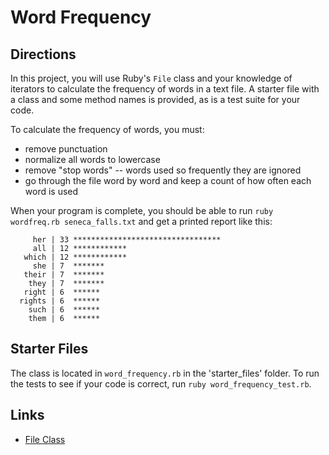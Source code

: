 # Word Frequency

## Directions
In this project, you will use Ruby's `File` class and your knowledge of iterators to calculate the frequency of words in a text file. A starter file with a class and some method names is provided, as is a test suite for your code.

To calculate the frequency of words, you must:

- remove punctuation
- normalize all words to lowercase
- remove "stop words" -- words used so frequently they are ignored
- go through the file word by word and keep a count of how often each word is used


When your program is complete, you should be able to run `ruby wordfreq.rb seneca_falls.txt` and get a printed report like this:

```
     her | 33 *********************************
     all | 12 ************
   which | 12 ************
     she | 7  *******
   their | 7  *******
    they | 7  *******
   right | 6  ******
  rights | 6  ******
    such | 6  ******
    them | 6  ******
```

## Starter Files

The class is located in `word_frequency.rb` in the 'starter_files' folder. To run the tests to see if your code is correct, run `ruby word_frequency_test.rb`.

## Links

- [File Class](http://ruby-doc.org/core-2.5.0/File.html)